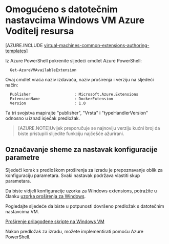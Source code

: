 <properties
   pageTitle="Omogućeno s datotečnim nastavcima Windows VM | Microsoft Azure"
   description="Dodatne informacije o omogućeno Voditelj resursa Azure s datotečnim nastavcima za VMs za Windows"
   services="virtual-machines-windows"
   documentationCenter=""
   authors="kundanap"
   manager="timlt"
   editor=""
   tags="azure-resource-manager"/>

<tags
   ms.service="virtual-machines-windows"
   ms.devlang="na"
   ms.topic="article"
   ms.tgt_pltfrm="vm-windows"
   ms.workload="infrastructure-services"
   ms.date="03/29/2016"
   ms.author="kundanap"/>

# <a name="authoring-azure-resource-manager-templates-with-windows-vm-extensions"></a>Omogućeno s datotečnim nastavcima Windows VM Azure Voditelj resursa

[AZURE.INCLUDE [virtual-machines-common-extensions-authoring-templates](../../includes/virtual-machines-common-extensions-authoring-templates.md)]

Iz Azure PowerShell pokrenite sljedeći cmdlet Azure PowerShell:

      Get-AzureVMAvailableExtension


Ovaj cmdlet vraća naziv izdavača, naziv proširenja i verziju na sljedeći način:

      Publisher                   : Microsoft.Azure.Extensions  
      ExtensionName               : DockerExtension
      Version                     : 1.0

Ta tri svojstva mapirajte "publisher", "Vrsta" i "typeHandlerVersion" odnosno u iznad isječak predložak.

>[AZURE.NOTE]Uvijek preporučuje se najnoviju verziju kućni broj da biste pristupili slijedite funkciju najčešće ažurirani.

## <a name="identifying-the-schema-for-the-extension-configuration-parameters"></a>Označavanje sheme za nastavak konfiguracije parametre

Sljedeći korak s predloškom proširenja za izradu je prepoznavanje oblik za konfiguraciju parametara. Svaki nastavak podržava vlastiti skup parametara.

Da biste vidjeli konfiguracije uzorka za Windows extensions, potražite u članku [uzorka proširenja za Windows](virtual-machines-windows-extensions-configuration-samples.md).


Pogledajte sljedeće da biste u potpunosti dovršeno predložak s datotečnim nastavcima VM.

[Proširenje prilagođene skripte na Windows VM](https://github.com/Azure/azure-quickstart-templates/blob/b1908e74259da56a92800cace97350af1f1fc32b/201-list-storage-keys-windows-vm/azuredeploy.json/)


Nakon predložak za izradu, možete implementirati pomoću Azure PowerShell.
